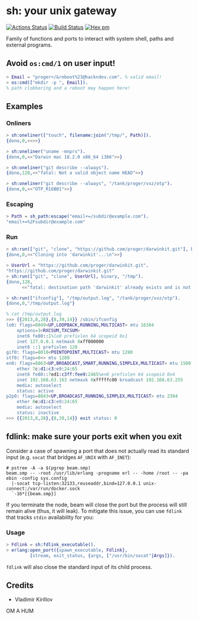 # sh: your unix gateway

[![Actions Status](https://github.com/synrc/exe/workflows/mix/badge.svg)](https://github.com/synrc/exe/actions)
[![Build Status](https://travis-ci.org/synrc/exe.svg?branch=master)](https://travis-ci.org/synrc/exe)
[![Hex pm](http://img.shields.io/hexpm/v/exe.svg?style=flat)](https://hex.pm/packages/exe)

Family of functions and ports to interact with system shell, paths and external programs.

## Avoid `os:cmd/1` on user input!

```erlang
> Email = "proger+/&reboot%23@hackndev.com". % valid email!
> os:cmd(["mkdir -p ", Email]).
% path clobbering and a reboot may happen here!
```

## Examples

### Onliners

```erlang
> sh:oneliner(["touch", filename:join("/tmp/", Path)]).
{done,0,<<>>}

> sh:oneliner("uname -mnprs").
{done,0,<<"Darwin mac 18.2.0 x86_64 i386">>}

> sh:oneliner("git describe --always").
{done,128,<<"fatal: Not a valid object name HEAD">>}

> sh:oneliner("git describe --always", "/tank/proger/vxz/otp").
{done,0,<<"OTP_R16B01">>}
```

### Escaping

```erlang
> Path = sh_path:escape("email+=/subdir@example.com").
"email+=%2Fsubdir@example.com"
```

### Run

```erlang
> sh:run(["git", "clone", "https://github.com/proger/darwinkit.git"], binary, "/tmp").
{done,0,<<"Cloning into 'darwinkit'...\n">>}

> UserUrl = "https://github.com/proger/darwinkit.git".
"https://github.com/proger/darwinkit.git"
> sh:run(["git", "clone", UserUrl], binary, "/tmp").
{done,128,
      <<"fatal: destination path 'darwinkit' already exists and is not an empty directory.\n">>}

> sh:run(["ifconfig"], "/tmp/output.log", "/tank/proger/vxz/otp").
{done,0,"/tmp/output.log"}

% cat /tmp/output.log
>>> {{2013,8,28},{8,39,14}} /sbin/ifconfig
lo0: flags=8049<UP,LOOPBACK,RUNNING,MULTICAST> mtu 16384
	options=3<RXCSUM,TXCSUM>
	inet6 fe80::1%lo0 prefixlen 64 scopeid 0x1
	inet 127.0.0.1 netmask 0xff000000
	inet6 ::1 prefixlen 128
gif0: flags=8010<POINTOPOINT,MULTICAST> mtu 1280
stf0: flags=0<> mtu 1280
en0: flags=8863<UP,BROADCAST,SMART,RUNNING,SIMPLEX,MULTICAST> mtu 1500
	ether 7c:d1:c3:e9:24:65
	inet6 fe80::7ed1:c3ff:fee9:2465%en0 prefixlen 64 scopeid 0x4
	inet 192.168.63.163 netmask 0xfffffc00 broadcast 192.168.63.255
	media: autoselect
	status: active
p2p0: flags=8843<UP,BROADCAST,RUNNING,SIMPLEX,MULTICAST> mtu 2304
	ether 0e:d1:c3:e9:24:65
	media: autoselect
	status: inactive
>>> {{2013,8,28},{8,39,14}} exit status: 0
```

## fdlink: make sure your ports exit when you exit

Consider a case of spawning a port that does not actually
read its standard input (e.g. `socat` that bridges `AF_UNIX` with `AF_INET`):

```shell
# pstree -A -a $(pgrep beam.smp)
beam.smp -- -root /usr/lib/erlang -progname erl -- -home /root -- -pa ebin -config sys.config
  |-socat tcp-listen:32133,reuseaddr,bind=127.0.0.1 unix-connect:/var/run/docker.sock
  `-16*[{beam.smp}]
```

If you terminate the node, beam will close the port but the process
will still remain alive (thus, it will leak). To mitigate this issue,
you can use `fdlink` that tracks `stdin` availability for you:

### Usage

```erlang
> Fdlink = sh:fdlink_executable().
> erlang:open_port({spawn_executable, Fdlink},
         [stream, exit_status, {args, ["/usr/bin/socat"|Args]}).
```

`fdlink` will also close the standard input of its child process.

## Credits

* Vladimir Kirillov

OM A HUM
